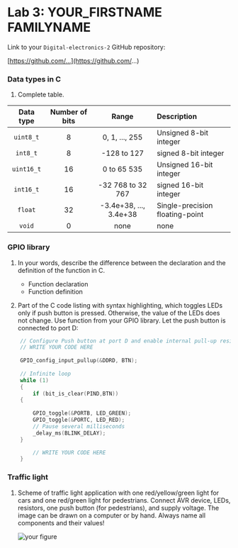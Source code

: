 # Lab 3: YOUR_FIRSTNAME FAMILYNAME

Link to your `Digital-electronics-2` GitHub repository:

   [https://github.com/...](https://github.com/...)


### Data types in C

1. Complete table.

| **Data type** | **Number of bits** |       **Range**        | **Description**                 |
| :-----------: | :----------------: | :--------------------: | :------------------------------ |
|   `uint8_t`   |         8          |     0, 1, ..., 255     | Unsigned 8-bit integer          |
|   `int8_t`    |         8          |      -128 to 127       | signed 8-bit integer            |
|  `uint16_t`   |         16         |      0 to 65 535       | Unsigned 16-bit integer         |
|   `int16_t`   |         16         |   -32 768 to 32 767    | signed 16-bit integer           |
|    `float`    |         32         | -3.4e+38, ..., 3.4e+38 | Single-precision floating-point |
|    `void`     |         0          |          none          | none                            |

### GPIO library

1. In your words, describe the difference between the declaration and the definition of the function in C.
   * Function declaration
   * Function definition

2. Part of the C code listing with syntax highlighting, which toggles LEDs only if push button is pressed. Otherwise, the value of the LEDs does not change. Use function from your GPIO library. Let the push button is connected to port D:

```c
    // Configure Push button at port D and enable internal pull-up resistor
    // WRITE YOUR CODE HERE
    
    GPIO_config_input_pullup(&DDRD, BTN);
      
    // Infinite loop
    while (1)
    {
        if (bit_is_clear(PIND,BTN))	
	{
	
        GPIO_toggle(&PORTB, LED_GREEN);
        GPIO_toggle(&PORTC, LED_RED);
        // Pause several milliseconds
        _delay_ms(BLINK_DELAY);
	}

        // WRITE YOUR CODE HERE
    }
```


### Traffic light

1. Scheme of traffic light application with one red/yellow/green light for cars and one red/green light for pedestrians. Connect AVR device, LEDs, resistors, one push button (for pedestrians), and supply voltage. The image can be drawn on a computer or by hand. Always name all components and their values!

   ![your figure]()
